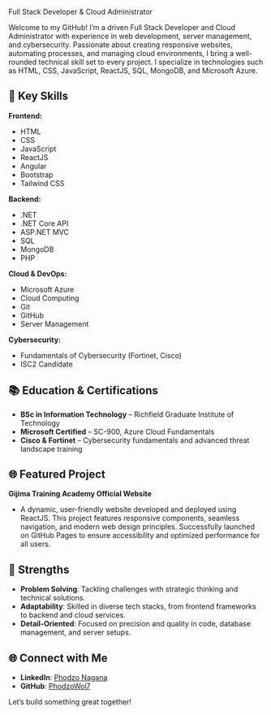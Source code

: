 Full Stack Developer & Cloud Administrator

Welcome to my GitHub! I’m a driven Full Stack Developer and Cloud Administrator with experience in web development, server management, and cybersecurity. Passionate about creating responsive websites, automating processes, and managing cloud environments, I bring a well-rounded technical skill set to every project. I specialize in technologies such as HTML, CSS, JavaScript, ReactJS, SQL, MongoDB, and Microsoft Azure.

## 🌟 Key Skills
**Frontend:**
- HTML
- CSS
- JavaScript
- ReactJS
- Angular
- Bootstrap
- Tailwind CSS

**Backend:**
- .NET
- .NET Core API
- ASP.NET MVC
- SQL
- MongoDB
- PHP

**Cloud & DevOps:**
- Microsoft Azure
- Cloud Computing
- Git
- GitHub
- Server Management

**Cybersecurity:**
- Fundamentals of Cybersecurity (Fortinet, Cisco)
- ISC2 Candidate

## 📚 Education & Certifications
- **BSc in Information Technology** – Richfield Graduate Institute of Technology
- **Microsoft Certified** – SC-900, Azure Cloud Fundamentals
- **Cisco & Fortinet** – Cybersecurity fundamentals and advanced threat landscape training

## 🌐 Featured Project
**Gijima Training Academy Official Website**
- A dynamic, user-friendly website developed and deployed using ReactJS. This project features responsive components, seamless navigation, and modern web design principles. Successfully launched on GitHub Pages to ensure accessibility and optimized performance for all users.

## 🚀 Strengths
- **Problem Solving**: Tackling challenges with strategic thinking and technical solutions.
- **Adaptability**: Skilled in diverse tech stacks, from frontend frameworks to backend and cloud services.
- **Detail-Oriented**: Focused on precision and quality in code, database management, and server setups.

## 🌐 Connect with Me
- **LinkedIn**: [Phodzo Nagana](https://www.linkedin.com/in/phodzo-nagana)
- **GitHub**: [PhodzoWol7](https://github.com/PhodzoWol7)

Let’s build something great together!
